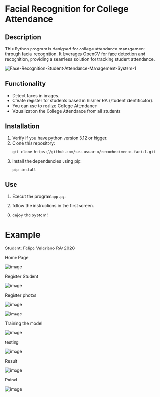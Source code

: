 # Facial Recognition for College Attendance

## Description

This Python program is designed for college attendance management through facial recognition. It leverages OpenCV for face detection and recognition, providing a seamless solution for tracking student attendance. 
 
![Face-Recognition-Student-Attendance-Management-System-1](https://github.com/FelipeValeriano21/facial_recognition/assets/101677047/ef87fe9f-ce46-4192-974a-196002f69131)


## Functionality

- Detect faces in images.
- Create register for students based in his/her RA (student identificator).
- You can use to realize College Attendance
- Vizualization the College Attendance from all students

## Installation

1. Verify if you have python version 3.12 or higger. 
2. Clone this repository:
    ```
    git clone https://github.com/seu-usuario/reconhecimento-facial.git
    ```
3. install the dependencies using pip:
    ```
    pip install 
    ```

## Use

1. Execut the program`app.py`:

2. follow the instructions in the first screen.
3. enjoy the system!

# Example 

Student: Felipe Valeriano 
RA: 2028 

Home Page

![image](https://github.com/FelipeValeriano21/facial_recognition/assets/101677047/bc350194-af3e-43e9-a066-340aa1af7e7e)


Register Student

![image](https://github.com/FelipeValeriano21/facial_recognition/assets/101677047/b821da18-0fb4-40a7-b0f5-eab47a0b98f6)


Register photos 

![image](https://github.com/FelipeValeriano21/facial_recognition/assets/101677047/3750793e-9453-4d82-a39f-9f7912ed4e50)

![image](https://github.com/FelipeValeriano21/facial_recognition/assets/101677047/ca6867c9-46ac-4851-bfd9-1cfb996fc4ca)


Training the model 

![image](https://github.com/FelipeValeriano21/facial_recognition/assets/101677047/077cc610-a4b4-4b69-8260-064f3ebe9341)


testing 

![image](https://github.com/FelipeValeriano21/facial_recognition/assets/101677047/e5eb5c16-6529-48f6-b7e1-d69a75a2b7c3)


Result

![image](https://github.com/FelipeValeriano21/facial_recognition/assets/101677047/0eb54ca3-b249-4af4-b4c2-f7ec43262ad8)


Painel 

![image](https://github.com/FelipeValeriano21/facial_recognition/assets/101677047/a6a38f46-56b3-4510-85b9-1178e990f897)








